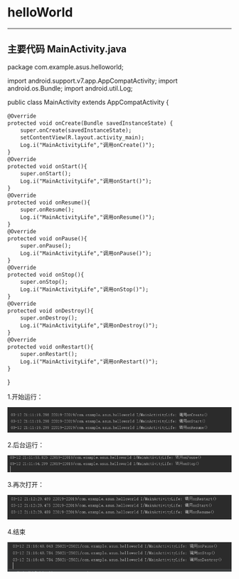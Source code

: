 # helloWorld
-------------------------------------------------------------
主要代码
MainActivity.java
------------------------
package com.example.asus.helloworld;

import android.support.v7.app.AppCompatActivity;
import android.os.Bundle;
import android.util.Log;

public class MainActivity extends AppCompatActivity {

    @Override
    protected void onCreate(Bundle savedInstanceState) {
        super.onCreate(savedInstanceState);
        setContentView(R.layout.activity_main);
        Log.i("MainActivityLife","调用onCreate()");
    }
    @Override
    protected void onStart(){
        super.onStart();
        Log.i("MainActivityLife","调用onStart()");
    }
    @Override
    protected void onResume(){
        super.onResume();
        Log.i("MainActivityLife","调用onResume()");
    }
    @Override
    protected void onPause(){
        super.onPause();
        Log.i("MainActivityLife","调用onPause()");
    }
    @Override
    protected void onStop(){
        super.onStop();
        Log.i("MainActivityLife","调用onStop()");
    }
    @Override
    protected void onDestroy(){
        super.onDestroy();
        Log.i("MainActivityLife","调用onDestroy()");
    }
    @Override
    protected void onRestart(){
        super.onRestart();
        Log.i("MainActivityLife","调用onRestart()");
    }
}


1.开始运行：

![image](https://github.com/Peiqiye/image/blob/master/图片1.png)

2.后台运行：

![image](https://github.com/Peiqiye/image/blob/master/图片2.png)

3.再次打开：

![image](https://github.com/Peiqiye/image/blob/master/图片3.png)

4.结束

![image](https://github.com/Peiqiye/image/blob/master/图片4.png)

